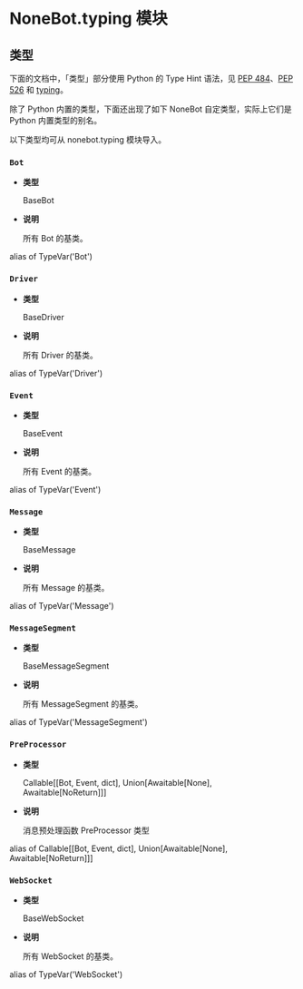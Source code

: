 # NoneBot.typing 模块

## 类型

下面的文档中，「类型」部分使用 Python 的 Type Hint 语法，见 [PEP 484](https://www.python.org/dev/peps/pep-0484/)、[PEP 526](https://www.python.org/dev/peps/pep-0526/) 和 [typing](https://docs.python.org/3/library/typing.html)。

除了 Python 内置的类型，下面还出现了如下 NoneBot 自定类型，实际上它们是 Python 内置类型的别名。

以下类型均可从 nonebot.typing 模块导入。


### `Bot`


* **类型**

    BaseBot



* **说明**

    所有 Bot 的基类。


alias of TypeVar('Bot')


### `Driver`


* **类型**

    BaseDriver



* **说明**

    所有 Driver 的基类。


alias of TypeVar('Driver')


### `Event`


* **类型**

    BaseEvent



* **说明**

    所有 Event 的基类。


alias of TypeVar('Event')


### `Message`


* **类型**

    BaseMessage



* **说明**

    所有 Message 的基类。


alias of TypeVar('Message')


### `MessageSegment`


* **类型**

    BaseMessageSegment



* **说明**

    所有 MessageSegment 的基类。


alias of TypeVar('MessageSegment')


### `PreProcessor`


* **类型**

    Callable[[Bot, Event, dict], Union[Awaitable[None], Awaitable[NoReturn]]]



* **说明**

    消息预处理函数 PreProcessor 类型


alias of Callable[[Bot, Event, dict], Union[Awaitable[None], Awaitable[NoReturn]]]


### `WebSocket`


* **类型**

    BaseWebSocket



* **说明**

    所有 WebSocket 的基类。


alias of TypeVar('WebSocket')
